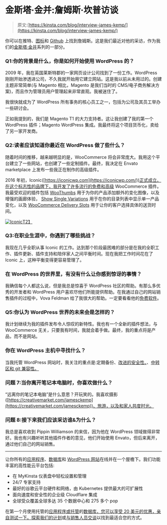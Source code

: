 # 金斯塔·金并:詹姆斯·坎普访谈

> 原文:[https://kinsta.com/blog/interview-james-kemp/](https://kinsta.com/blog/interview-james-kemp/)

你可以在推特、[图标](https://iconicwp.com/)和 [Github](https://github.com/jamesckemp) 上找到詹姆斯。这是我们最近对他的采访，作为我们的[金斯塔·金并](https://kinsta.com/?post_type=post&s=kingpin)系列的一部分。

### Q1:你的背景是什么，你是如何开始使用 WordPress 的？

2009 年，我在英国莱斯特郡的一家网页设计公司找到了一份工作。WordPress 刚刚开始渗透进公司，不久我就开始用它建立网站。这是我以前从未用过的。创建主题非常简单(与 Magento 相比，Magento 是我们当时的 CMS/电子商务解决方案)，而且作为管理员用户管理起来非常直观。我被迷住了。

我很快就成为了 WordPress 所有事务的核心员工之一，包括为公司及其员工举办一些研讨会。

正如我提到的，我们是 Magento T1 的大力支持者。这让我创建了我的第一个 WordPress 插件；Magento WordPress 集成。我最终将这个项目货币化，卖给了另一家开发商。

### Q2:读者应该知道你最近在 WordPress 做了些什么？

随着时间的推移，越来越明显的是，WooCommerce 将会非常庞大。我用这个平台建立了一些网站，也创建了一些定制插件。最终，我决定在 Envato marketplace 上发布一些我正在制作的高级插件。

2016 年初，Iconic([https://iconicwp.com](https://iconicwp.com/))正式成立。在这个标志性的品牌下，我开发了许多流行的免费和高级 WooCommerce 插件。我最受欢迎的插件包括 [WooThumbs](https://iconicwp.com/products/woothumbs/) 用于为你的产品添加额外的变化图像，以及增强的画廊体验， [Show Single Variations](https://iconicwp.com/products/woocommerce-show-single-variations/) 用于在你的目录列表中显示单一产品变化，以及 [WooCommerce Delivery Slots](https://iconicwp.com/products/woocommerce-delivery-slots/) 用于让你的客户选择具体的送货时间。

[![Iconic](../Images/e133e500e05da804be441d3afe04896b.png)T2】](https://iconicwp.com/)

### Q3:在职业生涯中，你遇到了哪些挑战？

我现在几乎全职从事 Iconic 的工作。达到那个阶段最困难的部分是在我的全职工作、插件更新、插件支持和陪伴家人之间平衡时间。现在我把工作时间花在了 Iconic 上，这种平衡变得更容易管理了。

### 在 WordPress 的世界里，有没有什么让你感到惊讶的事情？

我确信每个人都这么说，但是我总是惊喜于 WordPress 社区的帮助。有那么多优秀的开发者和 WordPress 用户喜欢尽他们所能提供帮助。在我通过自己的网站销售插件的过程中，Vova Feldman 给了我很大的帮助。一定要看看他的[免费软件](https://freemius.com/)。

### Q5:你认为 WordPress 世界的未来会是怎样的？

我计划继续为我的插件发布令人惊叹的新特性。我也有一个全新的插件想法，与 WooCommerce 无关，只要我有时间，我就会着手做。最终，我的重点将是产品，而不是网站。

### 你在 WordPress 主机中寻找什么？

当我托管 WordPress 网站时，我关注的重点是:定期备份、[改进的安全性、](https://kinsta.com/secure-wordpress-hosting/)、[中转区和 git 兼容性。](https://kinsta.com/help/premium-staging-environments/)

### 问题 7:当你离开笔记本电脑时，你喜欢做什么？

“远离你的笔记本电脑”是什么意思？开玩笑的。我喜欢摄影([https://creativemarket.com/jamesckemp](https://creativemarket.com/jamesckemp))、旅游，以及和家人共度时光。

### 问题 8:接下来我们应该采访谁&为什么？

我总是喜欢收到 Pippin Williamson 的来信，因为他在 WordPress 领域做得非常好。我也有兴趣听听其他插件作者的意见，他们开始使用 Envato，但后来离开，通过他们自己的网站销售。

* * *

让你所有的[应用程序](https://kinsta.com/application-hosting/)、[数据库](https://kinsta.com/database-hosting/)和 [WordPress 网站](https://kinsta.com/wordpress-hosting/)在线并在一个屋檐下。我们功能丰富的高性能云平台包括:

*   在 MyKinsta 仪表盘中轻松设置和管理
*   24/7 专家支持
*   最好的谷歌云平台硬件和网络，由 Kubernetes 提供最大的可扩展性
*   面向速度和安全性的企业级 Cloudflare 集成
*   全球受众覆盖全球多达 35 个数据中心和 275 多个 pop

在第一个月使用托管的[应用程序或托管](https://kinsta.com/application-hosting/)的[数据库，您可以享受 20 美元的优惠，亲自测试一下。探索我们的](https://kinsta.com/database-hosting/)[计划](https://kinsta.com/plans/)或[与销售人员交谈](https://kinsta.com/contact-us/)以找到最适合您的方式。